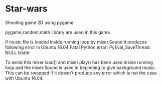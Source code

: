 # Star-wars 
Shooting game 2D using pygame

pygame,random,math library are used in this game.

If music file is loaded inside running loop by mixer.Sound it produces following error in Ubuntu 16.04
Fatal Python error: PyEval_SaveThread: NULL tstate

To avoid this mixer.load() and mixer.play() has been used inside running loop and the mixer.Sound is used in beginning to give background music. This can be swapped if it doesn't produce any error which is not the case with Ubuntu 16.04.
